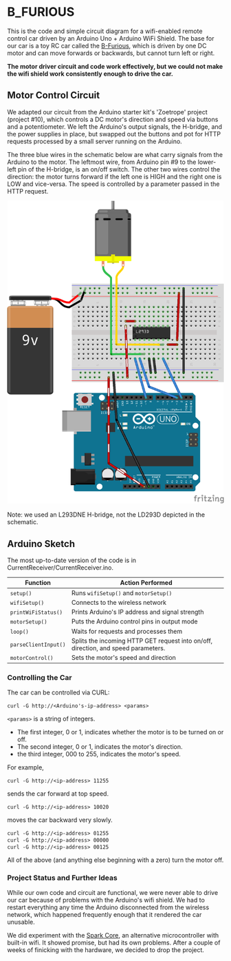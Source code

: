 B_FURIOUS
=========

This is the code and simple circuit diagram for a wifi-enabled 
remote control car driven by an Arduino Uno + Arduino WiFi Shield.
The base for our car is a toy RC car called the 
[B-Furious](http://www.toysrus.com/buy/rc-trucks-buggies-off-road/fast-lane-b-furious-radio-control-vehicle-49-mhz-colors-vary-5f5e1f1-12456731),
which is driven by one DC motor and can move forwards or backwards,
but cannot turn left or right.

**The motor driver circuit and code work effectively, but we
could not make the wifi shield work consistently enough
to drive the car.**

## Motor Control Circuit
We adapted our circuit from the Arduino starter kit's 'Zoetrope'
project (project #10), which controls a DC motor's direction
and speed via buttons and a potentiometer. We left the Arduino's
output signals, the H-bridge, and the power supplies in place, 
but swapped out the buttons
and pot for HTTP requests processed by a small server running
on the Arduino.

The three blue wires in the schematic below are what carry
signals from the Arduino to the motor. The leftmost wire,
from Arduino pin #9 to the lower-left pin of the H-bridge,
is an on/off switch. The other two wires control the direction:
the motor turns forward if the left one is HIGH and the right
one is LOW and vice-versa. The speed is controlled by
a parameter passed in the HTTP request.

![Arduino wifi car schematic](schematic.png)

Note: we used an L293DNE H-bridge, not the LD293D depicted in the schematic.

## Arduino Sketch
The most up-to-date version of the code is in 
CurrentReceiver/CurrentReceiver.ino.

Function | Action Performed
---------|-----------------
`setup()` | Runs `wifiSetup()` and `motorSetup()`
`wifiSetup()`| Connects to the wireless network
`printWiFiStatus()` | Prints Arduino's IP address and signal strength
`motorSetup()` | Puts the Arduino control pins in output mode
`loop()` | Waits for requests and processes them
`parseClientInput()`| Splits the incoming HTTP GET request into on/off, direction, and speed parameters.
`motorControl()`| Sets the motor's speed and direction

### Controlling the Car

The car can be controlled via CURL:

    curl -G http://<Arduino's-ip-address> <params>


`<params>` is a string of integers.
* The first integer, 0 or 1, indicates whether the motor is to be turned on or off.
* The second integer, 0 or 1, indicates the motor's direction.
* the third integer, 000 to 255, indicates the motor's speed.

For example,

    curl -G http://<ip-address> 11255

sends the car forward at top speed.

    curl -G http://<ip-address> 10020

moves the car backward very slowly.

    curl -G http://<ip-address> 01255
    curl -G http://<ip-address> 00000
    curl -G http://<ip-address> 00125

All of the above (and anything else beginning with a zero) turn the motor off.


### Project Status and Further Ideas
While our own code and circuit are functional, we were
never able to drive our car because of problems with the Arduino's 
wifi shield. We had to restart everything any time
the Arduino disconnected from the wireless network, which happened
frequently enough that it rendered the car unusable.

We did experiment with the [Spark Core](https://www.spark.io/),
an alternative microcontroller with built-in wifi. It showed promise,
but had its own problems. After a couple of weeks of finicking with
the hardware, we decided to drop the project.